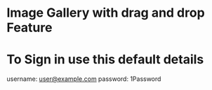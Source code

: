 # Image Gallery with drag and drop Feature

# To Sign in use this default details

username: user@example.com
password: 1Password
